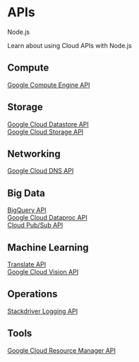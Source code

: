 # APIs
Node.js

Learn about using Cloud APIs with Node.js

## Compute
[Google Compute Engine API](https://github.com/rok987/ApiGen/tree/master/out/Node.js/Node.js_compute_details_page.md)  
## Storage
[Google Cloud Datastore API](https://github.com/rok987/ApiGen/tree/master/out/Node.js/Node.js_datastore_details_page.md)  
[Google Cloud Storage API](https://github.com/rok987/ApiGen/tree/master/out/Node.js/Node.js_storage_details_page.md)  
## Networking
[Google Cloud DNS API](https://github.com/rok987/ApiGen/tree/master/out/Node.js/Node.js_dns_details_page.md)  
## Big Data
[BigQuery API](https://github.com/rok987/ApiGen/tree/master/out/Node.js/Node.js_bigquery_details_page.md)  
[Google Cloud Dataproc API](https://github.com/rok987/ApiGen/tree/master/out/Node.js/Node.js_dataproc_details_page.md)  
[Cloud Pub/Sub API](https://github.com/rok987/ApiGen/tree/master/out/Node.js/Node.js_pubsub_details_page.md)  
## Machine Learning
[Translate API](https://github.com/rok987/ApiGen/tree/master/out/Node.js/Node.js_translate_details_page.md)  
[Google Cloud Vision API](https://github.com/rok987/ApiGen/tree/master/out/Node.js/Node.js_vision_details_page.md)  
## Operations
[Stackdriver Logging API](https://github.com/rok987/ApiGen/tree/master/out/Node.js/Node.js_logging_details_page.md)  
## Tools
[Google Cloud Resource Manager API](https://github.com/rok987/ApiGen/tree/master/out/Node.js/Node.js_cloudresourcemanager_details_page.md)  
